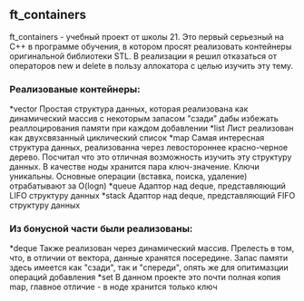 ## ft_containers

ft_containers - учебный проект от школы 21. Это первый серьезный на C++ в программе обучения, в котором просят реализовать контейнеры оригинальной библиотеки STL.
В реализации я решил отказаться от операторов new  и delete в пользу аллокатора с целью изучить эту тему.
### Реализованые контейнеры:
*vector
Простая структура данных, которая реализована как динамический массив с некоторым запасом "сзади" дабы избежать реаллоцирования памяти при каждом добавлении
 *list
 Лист реализован как двухсвязанный циклический список
*map
Самая интересная структура данных, реализованна через левостороннее красно-черное дерево. Посчитал что это отличная возможность изучить эту структуру данных.
В качестве ноды хранится пара ключ-значение. Ключи уникальны. Основные операции (вставка, поиска, удаление) отрабатывают за O(logn)
*queue
Адаптор над deque, представляющий LIFO структуру данных
*stack
Адаптор над deque, представляющий FIFO структуру данных

### Из бонусной части были реализованы:
*deque
Также реализован через динамический массив. Прелесть в том, что, в отличии от вектора, данные хранятся посередине. Запас памяти здесь имеется как "сзади", так и "спереди",
опять же для опитимазции операций добавления
*set
В данном проекте это почти полная копия map, главное отличие - в ноде хранится только ключ
